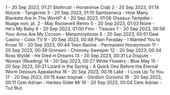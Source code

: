 1 - 20 Sep 2023, 01:21	Slothrust - Horseshoe Crab
2 - 20 Sep 2023, 01:14	Nolune - Tangerine
3 - 20 Sep 2023, 01:10	Saintseneca - How Many Blankets Are In The World?
4 - 20 Sep 2023, 01:06	Oiseaux-Tempête - Nuage noir, pt. 2 - May Roosevelt Remix
5 - 20 Sep 2023, 01:03	Noire - He's My Baby
6 - 20 Sep 2023, 01:00	Finn - Tissues
7 - 20 Sep 2023, 00:56	Your Arms Are My Cocoon - Metamorphosis
8 - 20 Sep 2023, 00:51	Deal Casino - Color TV
9 - 20 Sep 2023, 00:48	Plain Faraday - I Wanted You to Know
10 - 20 Sep 2023, 00:44	Teen Ravine - Permanent Honeymoon
11 - 20 Sep 2023, 00:39	Grimson - Chimney Sweeper
12 - 20 Sep 2023, 00:34	Ross Wylde - He Died in Dreams
13 - 20 Sep 2023, 00:31	La Dispute - Woman (Reading)
14 - 20 Sep 2023, 00:27	White Flowers - Blue May
15 - 20 Sep 2023, 00:21	Lizard in the Spring - A Quick One Before the Eternal Worm Devours Appalachia
16 - 20 Sep 2023, 00:18	Lake - I Look Up To You
17 - 20 Sep 2023, 00:15	kaan boşnak - Gördüm Günümü
18 - 20 Sep 2023, 00:11	Cem Adrian - Herkes Gider Mi
19 - 20 Sep 2023, 00:04	Cem Adrian - Tuz Buz
